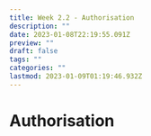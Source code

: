 ```yaml
---
title: Week 2.2 - Authorisation
description: ""
date: 2023-01-08T22:19:55.091Z
preview: ""
draft: false
tags: ""
categories: ""
lastmod: 2023-01-09T01:19:46.932Z
---
```

# Authorisation